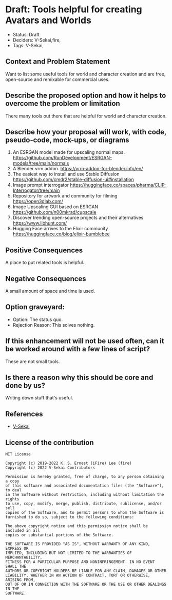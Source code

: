 # Draft: Tools helpful for creating Avatars and Worlds

- Status: Draft <!-- draft | proposed | rejected | accepted | deprecated | superseded by -->
- Deciders: V-Sekai,fire,
- Tags: V-Sekai,

## Context and Problem Statement

Want to list some useful tools for world and character creation and are free, open-source and remixable for commercial uses.

## Describe the proposed option and how it helps to overcome the problem or limitation

There many tools out there that are helpful for world and character creation.

## Describe how your proposal will work, with code, pseudo-code, mock-ups, or diagrams

1. An ESRGAN model made for upscaling normal maps. https://github.com/RunDevelopment/ESRGAN-models/tree/main/normals
2. A Blender vrm addon. https://vrm-addon-for-blender.info/en/
3. The easiest way to install and use Stable Diffusion https://github.com/cmdr2/stable-diffusion-ui#installation
4. Image prompt interrogator https://huggingface.co/spaces/pharma/CLIP-Interrogator/tree/main
5. Repository for artwork and community for filming https://open3dlab.com/
6. Image Upscaling GUI based on ESRGAN https://github.com/n00mkrad/cupscale
7. Discover trending open-source projects and their alternatives https://www.libhunt.com/
8. Hugging Face arrives to the Elixir community https://huggingface.co/blog/elixir-bumblebee

## Positive Consequences <!-- improvement of quality attribute satisfaction, follow-up decisions required -->

A place to put related tools is helpful.

## Negative Consequences <!-- compromising quality attribute, follow-up decisions required -->

A small amount of space and time is used.

## Option graveyard:

- Option: The status quo. <!-- List the proposed options no longer open for consideration. -->
- Rejection Reason: This solves nothing. <!-- List the reasons for the rejection: (the bad traits) -->

## If this enhancement will not be used often, can it be worked around with a few lines of script?

These are not small tools.

## Is there a reason why this should be core and done by us?

Writing down stuff that's useful.

## References

- [V-Sekai](https://v-sekai.org/)

## License of the contribution

```
MIT License

Copyright (c) 2019-2022 K. S. Ernest (iFire) Lee (fire)
Copyright (c) 2022 V-Sekai Contributors

Permission is hereby granted, free of charge, to any person obtaining a copy
of this software and associated documentation files (the "Software"), to deal
in the Software without restriction, including without limitation the rights
to use, copy, modify, merge, publish, distribute, sublicense, and/or sell
copies of the Software, and to permit persons to whom the Software is
furnished to do so, subject to the following conditions:

The above copyright notice and this permission notice shall be included in all
copies or substantial portions of the Software.

THE SOFTWARE IS PROVIDED "AS IS", WITHOUT WARRANTY OF ANY KIND, EXPRESS OR
IMPLIED, INCLUDING BUT NOT LIMITED TO THE WARRANTIES OF MERCHANTABILITY,
FITNESS FOR A PARTICULAR PURPOSE AND NONINFRINGEMENT. IN NO EVENT SHALL THE
AUTHORS OR COPYRIGHT HOLDERS BE LIABLE FOR ANY CLAIM, DAMAGES OR OTHER
LIABILITY, WHETHER IN AN ACTION OF CONTRACT, TORT OR OTHERWISE, ARISING FROM,
OUT OF OR IN CONNECTION WITH THE SOFTWARE OR THE USE OR OTHER DEALINGS IN THE
SOFTWARE.
```
